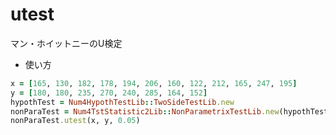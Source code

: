 utest
=====
マン・ホイットニーのU検定

* 使い方

```ruby
x = [165, 130, 182, 178, 194, 206, 160, 122, 212, 165, 247, 195]
y = [180, 180, 235, 270, 240, 285, 164, 152]
hypothTest = Num4HypothTestLib::TwoSideTestLib.new
nonParaTest = Num4TstStatistic2Lib::NonParametrixTestLib.new(hypothTest)
nonParaTest.utest(x, y, 0.05)
```

